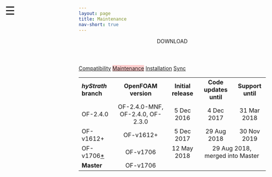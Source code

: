 ```yaml
---
layout: page
title: Maintenance
nav-short: true
--- 
```


<div id="mySidenav" class="sidenav">
  <a href="javascript:void(0)" class="closebtn" onclick="closeNav()"><i class='fa fa-times'></i></a>
  <header>DOWNLOAD</header>
  <a href="https://hystrath.github.io/download/compatibility/">Compatibility</a>
  <a href="https://hystrath.github.io/download/maintenance/" style="background-color:#FFCCCC">Maintenance</a>
  <a href="https://hystrath.github.io/download/fleming/installation/">Installation</a>
  <a href="https://hystrath.github.io/download/fleming/sync/">Sync</a>
</div>

<span style="position: fixed;font-size:30px;cursor:pointer; margin:0px; top:60px;left:30px;" onclick="reopenNav()">&#9776;</span>

<script>
function openNav() {
  document.getElementById("mySidenav").style.width = "210px";
  document.getElementById("mySidenav").style.transition = "0s";
}

function closeNav() {
  document.getElementById("mySidenav").style.width = "0px";
  localStorage.removeItem('show_sidenav');
}

function reopenNav() {
  document.getElementById("mySidenav").style.width = "210px";
  document.getElementById("mySidenav").style.transition = "0.5s";
  localStorage.setItem("show_sidenav", true);
}

if (localStorage.getItem("show_sidenav")) openNav()
</script>

<table>
  <tr>
    <td ><b><i>hyStrath</i> branch</b></td>
    <td style="text-align:center"><b>OpenFOAM version</b></td>
    <td style="text-align:center"><b>Initial release</b></td>
    <td style="text-align:center"><b>Code updates until</b></td>
    <td style="text-align:center"><b>Support until</b></td>
  </tr>
  <tr>
    <td >OF-2.4.0</td>
    <td style="text-align:center">OF-2.4.0-MNF, OF-2.4.0, OF-2.3.0</td>
    <td style="text-align:center">5 Dec 2016</td>
    <td style="text-align:center">4 Dec 2017</td>
    <td style="text-align:center">31 Mar 2018</td>
  </tr>
  <tr>
    <td >OF-v1612+</td>
    <td style="text-align:center">OF-v1612+</td>
    <td style="text-align:center">5 Dec 2017</td>
    <td style="text-align:center">29 Aug 2018</td>
    <td style="text-align:center">30 Nov 2019</td>
  </tr>
  <tr>  
    <td >OF-v1706<a href="https://hystrath.github.io/contributions/#list-of-external-contributions">*</a></td>
    <td style="text-align:center">OF-v1706</td>
    <td style="text-align:center">12 May 2018</td>
    <td style="text-align:center" colspan="2">29 Aug 2018, merged into Master</td>
  </tr>
  <tr>
    <td ><b>Master</b></td>
    <td style="text-align:center">OF-v1706</td>
    <td style="text-align:center" colspan="3"> </td>
  </tr>
</table>
